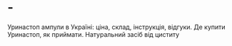 # -
 Уринастоп ампули в Україні: ціна, склад, інструкція, відгуки. Де купити Уринастоп, як приймати. Натуральний засіб від циститу 
